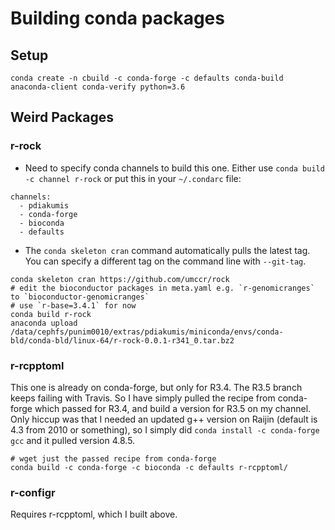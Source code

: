 # Building conda packages

## Setup

```
conda create -n cbuild -c conda-forge -c defaults conda-build anaconda-client conda-verify python=3.6
```

## Weird Packages

### r-rock

* Need to specify conda channels to build this one. Either use `conda build -c channel r-rock` or put this in
  your `~/.condarc` file:

```
channels:
  - pdiakumis
  - conda-forge
  - bioconda
  - defaults
```

* The `conda skeleton cran` command automatically pulls the latest tag. You can specify a different
  tag on the command line with `--git-tag`.

```
conda skeleton cran https://github.com/umccr/rock
# edit the bioconductor packages in meta.yaml e.g. `r-genomicranges` to `bioconductor-genomicranges`
# use `r-base=3.4.1` for now
conda build r-rock
anaconda upload /data/cephfs/punim0010/extras/pdiakumis/miniconda/envs/conda-bld/conda-bld/linux-64/r-rock-0.0.1-r341_0.tar.bz2
```

### r-rcpptoml

This one is already on conda-forge, but only for R3.4. The R3.5 branch keeps failing with Travis. So I have simply pulled
the recipe from conda-forge which passed for R3.4, and build a version for R3.5 on my channel. Only hiccup was that I
needed an updated g++ version on Raijin (default is 4.3 from 2010 or something), 
so I simply did `conda install -c conda-forge gcc` and it pulled version 4.8.5.


```
# wget just the passed recipe from conda-forge
conda build -c conda-forge -c bioconda -c defaults r-rcpptoml/
```

### r-configr

Requires r-rcpptoml, which I built above.


